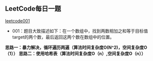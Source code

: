 ## LeetCode每日一题
[leetcode001](https://leetcode-cn.com/problems/two-sum/)

* 001：题目大致描述如下：在一个数组中，找到两数相加之和等于目标值target的两个数，最后返回这两个数在数组中的位置。

**思路一：暴力解决，循环遍历两遍（算法时间复杂度O(N^2)，空间复杂度O（1））**
**思路二：使用哈希表（算法时间复杂度O（n）,空间复杂度O（n））**
